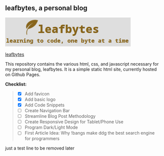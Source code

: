 ## leafbytes, a personal blog

![blog logo/header](assets/blog_header.jpg)

[leafbytes](https://leafbytes.com)

This repository contains the various html, css, and javascript necessary for my personal blog, leafbytes. It is a simple static html site, currently hosted on Github Pages.

__Checklist:__

> - [x] Add favicon
> - [x] Add basic logo
> - [x] Add Code Snippets
> - [ ] Create Navigation Bar
> - [ ] Streamline Blog Post Methodology
> - [ ] Create Responsive Design for Tablet/Phone Use
> - [ ] Program Dark/Light Mode
> - [ ] First Article Idea: Why !bangs make ddg the best search engine for programmers

just a test line to be removed later
